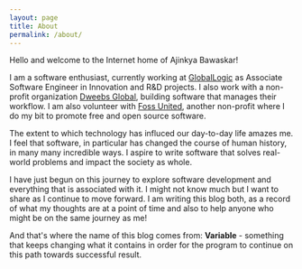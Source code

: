 ```yaml
---
layout: page
title: About
permalink: /about/
---
```


Hello and welcome to the Internet home of Ajinkya Bawaskar! 

I am a software enthusiast, currently working at [GlobalLogic](https://www.globallogic.com/in/) as Associate Software Engineer in Innovation and R&D projects. I also work with a non-profit organization [Dweebs Global](https://dweebsglobal.org/), building software that manages their workflow. I am also volunteer with [Foss United](https://fossunited.org/), another non-profit where I do my bit to promote free and open source software.

The extent to which technology has influced our day-to-day life amazes me. I feel that software, in particular has changed the course of human history, in many many incredible ways. I aspire to write software that solves real-world problems and impact the society as whole.

I have just begun on this journey to explore software development and everything that is associated with it. I might not know much but I want to share as I continue to move forward.
I am writing this blog both, as a record of what my thoughts are at a point of time and also to help anyone who might be on the same journey as me!

And that's where the name of this blog comes from:
<b>Variable</b> - something that keeps changing what it contains in order for the program to continue on this path towards successful result.
